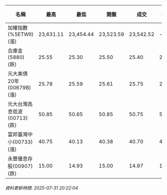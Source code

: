 | 名稱 | 最高 | 最低 | 開盤 | 成交 | 均價 | 成交金額(億) | 昨收 | 漲跌幅 | 漲跌 | 總量 | 昨量 | 振幅 |
| -------- | -------- | -------- | -------- |-------- | -------- | -------- |-------- |-------- |-------- | -------- | -------- |-------- |
|加權指數(%5ETWII) (漲)|23,631.11|23,454.44|23,523.59|23,542.52|-|4,009.24|23,461.72|0.34%|80.80|7,008,063|0|0.75%|
|合庫金(5880) (跌)|25.55|25.30|25.50|25.40|25.44|2.79|25.65|0.97%|0.25|10,982|8,019|0.97%|
|元大美債20年(00679B) (漲)|25.78|25.59|25.61|25.75|25.72|14.10|25.61|0.55%|0.14|54,825|51,261|0.74%|
|元大台灣高息低波(00713) (跌)|50.85|50.65|50.85|50.75|50.75|4.57|50.90|0.29%|0.15|9,000|6,722|0.39%|
|富邦臺灣中小(00733) (漲)|40.75|40.13|40.38|40.70|40.60|0.564|40.38|0.79%|0.32|1,388|644|1.54%|
|永豐優息存股(00907) (跌)|15.00|14.93|15.00|14.97|14.97|0.189|14.99|0.13%|0.02|1,263|1,242|0.47%|
###### 資料更新時間: 2025-07-31 20:22:04